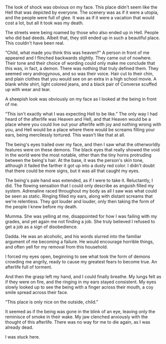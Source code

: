 The look of shock was obvious on my face. This place didn't seem like the Hell that was depicted by everyone. The scenery was as if it were a utopia, and the people were full of glee. It was as if it were a vacation that would cost a lot, but all it took was my death.

The streets were being roamed by those who also ended up in Hell. People who did bad deeds. Albeit that, they still ended up in such a beautiful place. This couldn't have been real.

“Child, what made you think this was heaven?” A person in front of me appeared and I flinched backwards slightly. They came out of nowhere. Their tone and their choice of wording could only make me conclude that this was, in fact, a demon. There was nothing that truly defined them. They seemed very androgynous, and so was their voice. Hair cut to their chin, and plain clothes that you would see on an extra in a high school movie. A blank white shirt, light colored jeans, and a black pair of Converse scuffed up with wear and tear.

A sheepish look was obviously on my face as I looked at the being in front of me.

“This isn't exactly what I was expecting Hell to be like.” The only way I had heard of the afterlife was Heaven and Hell, and that Heaven would be a place where you could live out your afterlife with joy and nothing wrong with you, and Hell would be a place where there would be screams filling your ears, being mercilessly tortured. This wasn't like that at all.

The being's eyes trailed over my face, and then I saw what the otherworldly features were on these demons. The black eyes that really showed the void in the world were the most notable, other than the tiny horns protruding between the being's hair. At the base, it was the person's skin tone, although it faded the farther it got up into a dusty red color. I didn't doubt that there could be more signs, but it was all that caught my eyes.

The being's pale hand was extended, as if I were to take it. Reluctantly, I did. The flowing sensation that I could only describe as anguish filled my system. Adrenaline raced throughout my body as all I saw was what could be seen as static. Ringing filled my ears, along with distant screams that we're relentless. They got louder and louder, only then taking the form of the people I knew before my death.

Mumma. She was yelling at me, disappointed for how I was failing with my grades, and yet again me not finding a job. She truly believed I refused to get a job as a sign of disobedience.

Dadda. He was an alcoholic, and his words slurred into the familiar argument of me becoming a failure. He would encourage horrible things, and often yell for my removal from this household.

I forced my eyes open, beginning to see what took the form of demons crowding me angrily, ready to cause my greatest fears to become true. An afterlife full of torment.

And then the grasp left my hand, and I could finally breathe. My lungs felt as if they were on fire, and the ringing in my ears stayed consistent. My eyes slowly looked up to see the being with a finger across their mouth, a coy smile spread across their face.

“This place is only nice on the outside, child.”

It seemed as if the being was gone in the blink of an eye, leaving only the reminisce of smoke in their wake. My jaw clenched anxiously with the thought of this afterlife. There was no way for me to die again, as I was already dead.

I was stuck here.